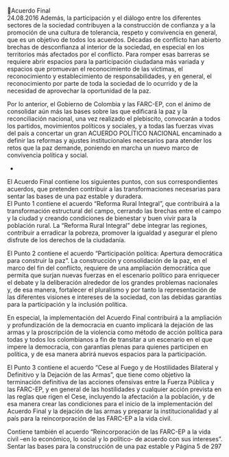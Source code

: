 Acuerdo Final  
24.08.2016 
Además,  la  participación  y  el  diálogo  entre  los  diferentes  sectores  de  la  sociedad  contribuyen  a  la 
construcción de confianza y a la promoción de una cultura de tolerancia, respeto y convivencia en general, 
que es un objetivo de todos los acuerdos. Décadas de conflicto han abierto brechas de desconfianza al 
interior  de  la  sociedad,  en  especial  en  los  territorios  más  afectados  por  el  conflicto.  Para  romper  esas 
barreras se requiere abrir espacios para la participación ciudadana más variada y espacios que promuevan 
el reconocimiento de las víctimas, el reconocimiento y establecimiento de responsabilidades, y en general, 
el  reconocimiento  por  parte  de  toda  la  sociedad  de  lo  ocurrido  y  de  la  necesidad  de  aprovechar  la 
oportunidad de la paz.   
 
Por lo anterior, el Gobierno de Colombia y las FARC-EP, con el ánimo de consolidar aún más las bases 
sobre las que edificará la paz y la reconciliación nacional, una vez realizado el plebiscito, convocarán a 
todos los partidos, movimientos políticos y sociales, y a todas las fuerzas vivas del país a concertar un gran 
ACUERDO POLÍTICO NACIONAL encaminado a definir las reformas y ajustes institucionales necesarios para 
atender los retos que la paz demande, poniendo en marcha un nuevo marco de convivencia política y 
social. 
 
* 
El  Acuerdo  Final  contiene  los  siguientes  puntos,  con  sus  correspondientes  acuerdos,  que  pretenden 
contribuir a las transformaciones necesarias para sentar las bases de una paz estable y duradera.    
El Punto 1 contiene el acuerdo “Reforma Rural Integral”, que contribuirá a la transformación estructural 
del campo, cerrando las brechas entre el campo y la ciudad y creando condiciones de bienestar y buen 
vivir para la población rural. La “Reforma Rural Integral” debe integrar las regiones, contribuir a erradicar 
la pobreza, promover la igualdad y asegurar el pleno disfrute de los derechos de la ciudadanía.  
 
El Punto 2 contiene el acuerdo “Participación política: Apertura democrática para construir la paz”. La 
construcción  y  consolidación  de  la  paz,  en  el  marco  del  fin  del  conflicto,  requiere  de  una  ampliación 
democrática que permita que surjan nuevas fuerzas en el escenario político para enriquecer el debate y 
la deliberación alrededor de los grandes problemas nacionales y, de esa manera, fortalecer el pluralismo 
y  por  tanto  la  representación  de  las  diferentes  visiones  e  intereses  de  la  sociedad,  con  las  debidas 
garantías para la participación y la inclusión política.  
 
En  especial,  la  implementación  del  Acuerdo  Final  contribuirá  a  la  ampliación  y  profundización  de  la 
democracia en cuanto implicará la dejación de las armas y la proscripción de la violencia como método de 
acción política para todas y todos los colombianos a fin de transitar a un escenario en el que impere la 
democracia,  con  garantías  plenas  para  quienes  participen  en  política,  y  de  esa  manera  abrirá  nuevos 
espacios para la participación.  
 
El Punto 3 contiene el acuerdo “Cese al Fuego y de Hostilidades Bilateral y Definitivo y la Dejación de las 
Armas”, que tiene como objetivo la terminación definitiva de las acciones ofensivas entre la Fuerza Pública 
y las FARC-EP, y en general de las hostilidades y cualquier acción prevista en las reglas que rigen el Cese, 
incluyendo  la  afectación  a  la  población,  y  de  esa  manera  crear  las  condiciones  para  el  inicio  de  la 
implementación del Acuerdo Final y la dejación de las armas y preparar la institucionalidad y al país para 
la reincorporación de las FARC-EP a la vida civil. 
 
Contiene también el acuerdo “Reincorporación de las FARC-EP a la vida civil –en lo económico, lo social y 
lo  político-  de  acuerdo  con  sus  intereses”.  Sentar  las  bases  para  la  construcción  de  una  paz  estable  y 
Página 5 de 297 
 

